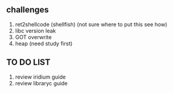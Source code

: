 ## challenges
1. ret2shellcode (shellfish) (not sure where to put this see how)
2. libc version leak
3. GOT overwrite
4. heap (need study first)




## TO DO LIST
1. review iridium guide
2. review libraryc guide

